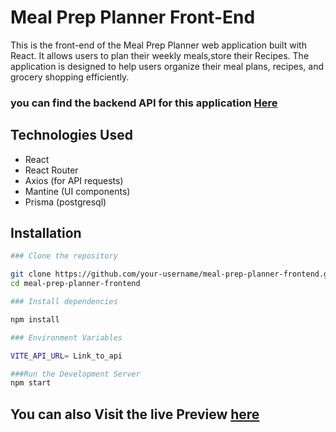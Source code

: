 # Meal Prep Planner Front-End

This is the front-end of the Meal Prep Planner web application built with React. It allows users to plan their weekly meals,store their Recipes. The application is designed to help users organize their meal plans, recipes, and grocery shopping efficiently.

### you can find the backend API for this application [Here](https://github.com/MoazMubaydin/backend-project4)

## Technologies Used

- React
- React Router
- Axios (for API requests)
- Mantine (UI components)
- Prisma (postgresql)

## Installation

```bash
### Clone the repository

git clone https://github.com/your-username/meal-prep-planner-frontend.git
cd meal-prep-planner-frontend

### Install dependencies

npm install

### Environment Variables

VITE_API_URL= Link_to_api

###Run the Development Server
npm start

```

## You can also Visit the live Preview [here](https://meal-preparation.netlify.app/)
